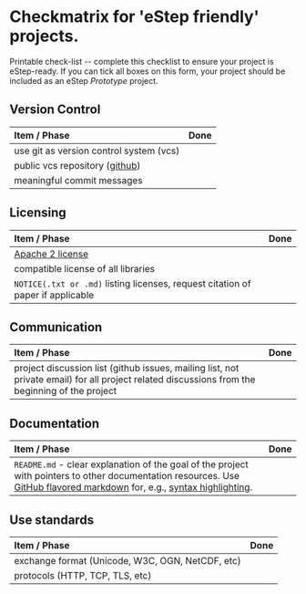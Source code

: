 # Checkmatrix for 'eStep friendly' projects.

Printable check-list -- complete this checklist to ensure your project is eStep-ready. If you can tick all boxes on this form, your project should be included as an eStep *Prototype* project.


## Version Control


Item / Phase | Done      |
:------------|:---------:|
use git as version control system (vcs)|
public vcs repository ([github](https://github.com/))|
meaningful commit messages|


## Licensing

Item / Phase | Done      |
:------------|:---------:|
[Apache 2 license](http://www.apache.org/licenses/LICENSE-2.0)|
compatible license of all libraries|
`NOTICE(.txt or .md)` listing licenses, request citation of paper if applicable|

## Communication

Item / Phase | Done      |
:------------|:---------:|
project discussion list (github issues, mailing list, not private email) for all project related discussions from the beginning of the project|

## Documentation

Item / Phase | Done      |
:------------|:---------:|
`README.md` - clear explanation of the goal of the project with pointers to other documentation resources. Use [GitHub flavored markdown](https://help.github.com/categories/writing-on-github) for, e.g., [syntax highlighting](https://help.github.com/articles/creating-and-highlighting-code-blocks).|

## Use standards

Item / Phase | Done      |
:------------|:---------:|
exchange format (Unicode, W3C, OGN, NetCDF, etc)|
protocols (HTTP, TCP, TLS, etc)|
